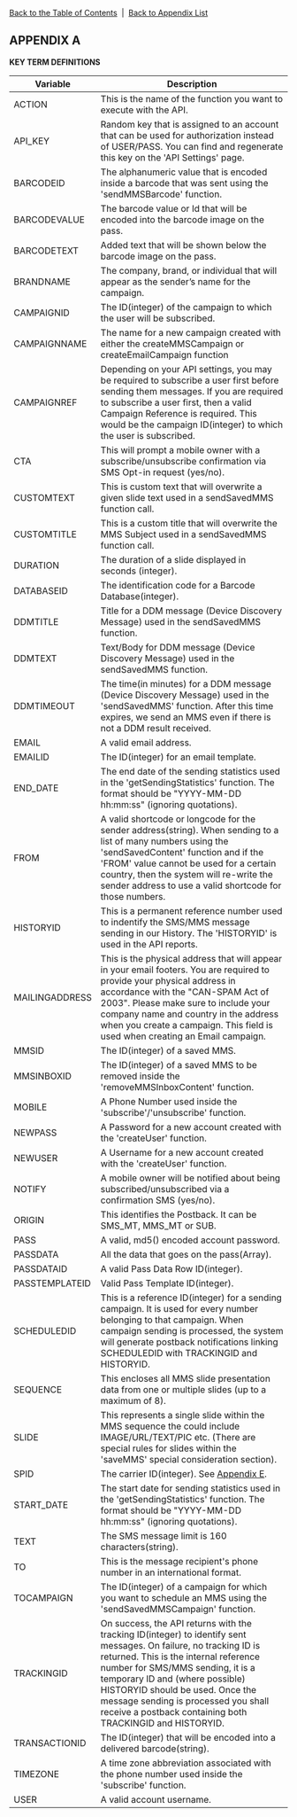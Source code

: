 [Back to the Table of Contents](/1.3/README.md)&nbsp;&nbsp;|&nbsp;&nbsp;[Back to Appendix List](API_APPENDIX.md)</a>
## APPENDIX A

__KEY TERM DEFINITIONS__

| Variable | Description |
| -------- | ----------- |
| ACTION | This is the name of the function you want to execute with the API. |
| API_KEY | Random key that is assigned to an account that can be used for authorization instead of USER/PASS. You can find and regenerate this key on the 'API Settings' page. |
| BARCODEID | The alphanumeric value that is encoded inside a barcode that was sent using the 'sendMMSBarcode' function. |
| BARCODEVALUE | The barcode value or Id that will be encoded into the barcode image on the pass. |
| BARCODETEXT | Added text that will be shown below the barcode image on the pass. |
| BRANDNAME | The company, brand, or individual that will appear as the sender’s name for the campaign. |
| CAMPAIGNID | The ID(integer) of the campaign to which the user will be subscribed. |
| CAMPAIGNNAME | The name for a new campaign created with either the createMMSCampaign or createEmailCampaign function |
| CAMPAIGNREF | Depending on your API settings, you may be required to subscribe a user first before sending them messages. If you are required to subscribe a user first, then a valid Campaign Reference is required. This would be the campaign ID(integer) to which the user is subscribed. |
| CTA | This will prompt a mobile owner with a subscribe/unsubscribe confirmation via SMS Opt-in request (yes/no). |
| CUSTOMTEXT | This is custom text that will overwrite a given slide text used in a sendSavedMMS function call. |
| CUSTOMTITLE | This is a custom title that will overwrite the MMS Subject used in a sendSavedMMS function call. |
| DURATION | The duration of a slide displayed in seconds (integer). |
| DATABASEID | The identification code for a Barcode Database(integer). |
| DDMTITLE | Title for a DDM message (Device Discovery Message) used in the sendSavedMMS function. |
| DDMTEXT | Text/Body for DDM message (Device Discovery Message) used in the sendSavedMMS function. |
| DDMTIMEOUT |  The time(in minutes) for a DDM message (Device Discovery Message) used in the 'sendSavedMMS' function. After this time expires, we send an MMS even if there is not a DDM result received. |
| EMAIL | A valid email address. |
| EMAILID | The ID(integer) for an email template. |
| END_DATE | The end date of the sending statistics used in the 'getSendingStatistics' function. The format should be "YYYY-MM-DD hh:mm:ss" (ignoring quotations). |
| FROM | A valid shortcode or longcode for the sender address(string). When sending to a list of many numbers using the 'sendSavedContent' function and if the 'FROM' value cannot be used for a certain country, then the system will re-write the sender address to use a valid shortcode for those numbers. |
| HISTORYID | This is a permanent reference number used to indentify the SMS/MMS message sending in our History. The 'HISTORYID' is used in the API reports. |
| MAILINGADDRESS | This is the physical address that will appear in your email footers. You are required to provide your physical address in accordance with the "CAN-SPAM Act of 2003". Please make sure to include your company name and country in the address when you create a campaign. This field is used when creating an Email campaign. |
| MMSID | The ID(integer) of a saved MMS. |
| MMSINBOXID | The ID(integer) of a saved MMS to be removed inside the 'removeMMSInboxContent' function. |
| MOBILE | A Phone Number used inside the 'subscribe'/'unsubscribe' function. |
| NEWPASS | A Password for a new account created with the 'createUser' function. |
| NEWUSER | A Username for a new account created with the 'createUser' function. |
| NOTIFY | A mobile owner will be notified about being subscribed/unsubscribed via a confirmation SMS (yes/no). |
| ORIGIN | This identifies the Postback. It can be SMS_MT, MMS_MT or SUB. |
| PASS | A valid, md5() encoded account password. |
| PASSDATA |  All the data that goes on the pass(Array). |
| PASSDATAID | A valid Pass Data Row ID(integer). |
| PASSTEMPLATEID | Valid Pass Template ID(integer). |
| SCHEDULEDID | This is a reference ID(integer) for a sending campaign. It is used for every number belonging to that campaign. When campaign sending is processed, the system will generate postback notifications linking SCHEDULEDID with TRACKINGID and HISTORYID. |
| SEQUENCE | This encloses all MMS slide presentation data from one or multiple slides (up to a maximum of 8). |
| SLIDE | This represents a single slide within the MMS sequence the could include IMAGE/URL/TEXT/PIC etc. (There are special rules for slides within the 'saveMMS' special consideration section). |
| SPID | The carrier ID(integer). See [Appendix E](/1.3/CONTENTS/APPENDIX/APPENDIX_E.md). |
| START_DATE | The start date for sending statistics used in the 'getSendingStatistics' function. The format should be "YYYY-MM-DD hh:mm:ss" (ignoring quotations). |
| TEXT | The SMS message limit is 160 characters(string). |
| TO | This is the message recipient's phone number in an international format. |
| TOCAMPAIGN | The ID(integer) of a campaign for which you want to schedule an MMS using the 'sendSavedMMSCampaign' function. |
| TRACKINGID | On success, the API returns with the tracking ID(integer) to identify sent messages.  On failure, no tracking ID is returned. This is the internal reference number for SMS/MMS sending, it is a temporary ID and (where possible) HISTORYID should be used. Once the message sending is processed you shall receive a postback containing both TRACKINGID and HISTORYID. |
| TRANSACTIONID | The ID(integer) that will be encoded into a delivered barcode(string). |
| TIMEZONE | A time zone abbreviation associated with the phone number used inside the 'subscribe' function. |
| USER | A valid account username. |
